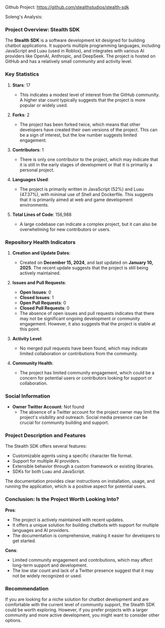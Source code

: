 Github Project: https://github.com/stealthstudios/stealth-sdk

Soleng's Analysis:

### Project Overview: Stealth SDK

The **Stealth SDK** is a software development kit designed for building chatbot applications. It supports multiple programming languages, including JavaScript and Luau (used in Roblox), and integrates with various AI providers like OpenAI, Anthropic, and DeepSeek. The project is hosted on GitHub and has a relatively small community and activity level.

### Key Statistics

1. **Stars**: 17
   - This indicates a modest level of interest from the GitHub community. A higher star count typically suggests that the project is more popular or widely used.

2. **Forks**: 2
   - The project has been forked twice, which means that other developers have created their own versions of the project. This can be a sign of interest, but the low number suggests limited engagement.

3. **Contributors**: 1
   - There is only one contributor to the project, which may indicate that it is still in the early stages of development or that it is primarily a personal project.

4. **Languages Used**: 
   - The project is primarily written in JavaScript (52%) and Luau (47.37%), with minimal use of Shell and Dockerfile. This suggests that it is primarily aimed at web and game development environments.

5. **Total Lines of Code**: 156,988
   - A large codebase can indicate a complex project, but it can also be overwhelming for new contributors or users.

### Repository Health Indicators

1. **Creation and Update Dates**:
   - Created on **December 15, 2024**, and last updated on **January 10, 2025**. The recent update suggests that the project is still being actively maintained.

2. **Issues and Pull Requests**:
   - **Open Issues**: 0
   - **Closed Issues**: 1
   - **Open Pull Requests**: 0
   - **Closed Pull Requests**: 0
   - The absence of open issues and pull requests indicates that there may not be significant ongoing development or community engagement. However, it also suggests that the project is stable at this point.

3. **Activity Level**: 
   - No merged pull requests have been found, which may indicate limited collaboration or contributions from the community.

4. **Community Health**: 
   - The project has limited community engagement, which could be a concern for potential users or contributors looking for support or collaboration.

### Social Information

- **Owner Twitter Account**: Not found
   - The absence of a Twitter account for the project owner may limit the project's visibility and outreach. Social media presence can be crucial for community building and support.

### Project Description and Features

The Stealth SDK offers several features:
- Customizable agents using a specific character file format.
- Support for multiple AI providers.
- Extensible behavior through a custom framework or existing libraries.
- SDKs for both Luau and JavaScript.

The documentation provides clear instructions on installation, usage, and running the application, which is a positive aspect for potential users.

### Conclusion: Is the Project Worth Looking Into?

**Pros**:
- The project is actively maintained with recent updates.
- It offers a unique solution for building chatbots with support for multiple languages and AI providers.
- The documentation is comprehensive, making it easier for developers to get started.

**Cons**:
- Limited community engagement and contributions, which may affect long-term support and development.
- The low star count and lack of a Twitter presence suggest that it may not be widely recognized or used.

### Recommendation

If you are looking for a niche solution for chatbot development and are comfortable with the current level of community support, the Stealth SDK could be worth exploring. However, if you prefer projects with a larger community and more active development, you might want to consider other options.